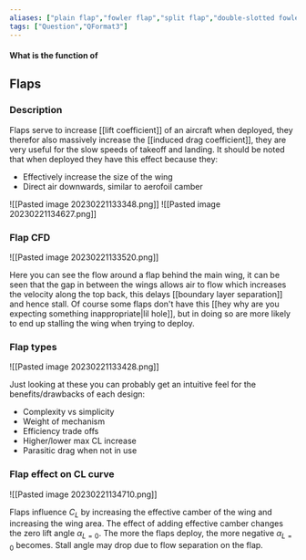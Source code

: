 ```yaml
---
aliases: ["plain flap","fowler flap","split flap","double-slotted fowler flap","slotted flap","flap"]
tags: ["Question","QFormat3"]
---
```


#### What is the function of
## Flaps
### Description
Flaps serve to increase [[lift coefficient]] of an aircraft when deployed, they therefor also massively increase the [[induced drag coefficient]], they are very useful for the slow speeds of takeoff and landing. It should be noted that when deployed they have this effect because they:
- Effectively increase the size of the wing
- Direct air downwards, similar to aerofoil camber

![[Pasted image 20230221133348.png]]
![[Pasted image 20230221134627.png]]

### Flap CFD

![[Pasted image 20230221133520.png]]

Here you can see the flow around a flap behind the main wing, it can be seen that the gap in between the wings allows air to flow which increases the velocity along the top back, this delays [[boundary layer separation]] and hence stall. Of course some flaps don't have this [[hey why are you expecting something inappropriate|lil hole]], but in doing so are more likely to end up stalling the wing when trying to deploy.


### Flap types

![[Pasted image 20230221133428.png]]

Just looking at these you can probably get an intuitive feel for the benefits/drawbacks of each design:
- Complexity vs simplicity
- Weight of mechanism
- Efficiency trade offs
- Higher/lower max CL increase
- Parasitic drag when not in use

### Flap effect on CL curve

![[Pasted image 20230221134710.png]]

Flaps influence $C_{L}$ by increasing the effective camber of the wing and increasing the wing area. The effect of adding effective camber changes the zero lift angle $\alpha_{L=0}$. The more the flaps deploy, the more negative $\alpha_{L=0}$ becomes. Stall angle may drop due to flow separation on the flap.